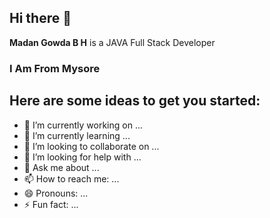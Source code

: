 ## Hi there 👋


**Madan Gowda B H** is a JAVA Full Stack Developer 
<h3>I Am From Mysore</h3>

Here are some ideas to get you started:
---
- 🔭 I’m currently working on ...
- 🌱 I’m currently learning ...
- 👯 I’m looking to collaborate on ...
- 🤔 I’m looking for help with ...
- 💬 Ask me about ...
- 📫 How to reach me: ...
- 😄 Pronouns: ...
- ⚡ Fun fact: ...

